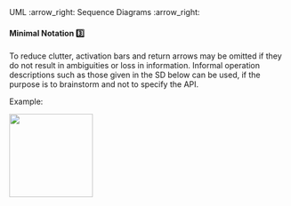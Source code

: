<link rel="stylesheet" href="{{baseUrl}}/css/textbook.css">

<div class="website-content">

<div id="path">UML :arrow_right: Sequence Diagrams :arrow_right:</div>

<div id="title">

#### Minimal Notation :three:

</div>

<div id="body">

To reduce clutter, activation bars and return arrows may be omitted if they do not result in ambiguities or loss in information. Informal operation descriptions such as those given in the SD below can be used, if the purpose is to brainstorm and not to specify the API.

<tip-box>

Example:

<img src="{{baseUrl}}/uml/sequenceDiagrams/minimalNotation/images/textLogic.png" height="150" />
<p/>

</tip-box>

</div>

<div id="extras">
<div>

</div>
